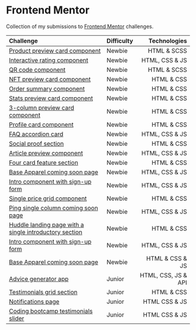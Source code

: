 # Frontend Mentor

Collection of my submissions to [Frontend Mentor](https://www.frontendmentor.io/home) challenges.

Challenge | Difficulty | Technologies
:-- | - | --:
[Product preview card component](https://github.com/Vhbrabo/frontend-mentor-challenges/tree/main/product-preview-card-component-challenge) | Newbie | HTML & SCSS
[Interactive rating component](https://github.com/Vhbrabo/frontend-mentor-challenges/tree/main/interactive-rating-component-main) | Newbie | HTML, CSS & JS
[QR code component](https://github.com/Vhbrabo/frontend-mentor-challenges/tree/main/qr-code-component-challenge) | Newbie | HTML & SCSS
[NFT preview card component](https://github.com/Vhbrabo/frontend-mentor-challenges/tree/main/nft-preview-card-component-main) | Newbie | HTML & CSS
[Order summary component](https://github.com/Vhbrabo/frontend-mentor-challenges/tree/main/order-summary-component-main) | Newbie | HTML & CSS
[Stats preview card component](https://github.com/Vhbrabo/frontend-mentor-challenges/tree/main/stats-preview-card-component-main) | Newbie | HTML & CSS
[3-column preview card component](https://github.com/Vhbrabo/frontend-mentor-challenges/tree/main/3-column-preview-card-component-main) | Newbie | HTML & CSS
[Profile card component](https://github.com/Vhbrabo/frontend-mentor-challenges/tree/main/profile-card-component-main) | Newbie | HTML & CSS
[FAQ accordion card](https://github.com/Vhbrabo/frontend-mentor-challenges/tree/main/faq-accordion-card-main) | Newbie | HTML, CSS & JS
[Social proof section](https://github.com/Vhbrabo/frontend-mentor-challenges/tree/main/social-proof-section-master) | Newbie | HTML & CSS
[Article preview component](https://github.com/Vhbrabo/frontend-mentor-challenges/tree/main/article-preview-component-master) | Newbie | HTML, CSS & JS
[Four card feature section](https://github.com/Vhbrabo/frontend-mentor-challenges/tree/main/four-card-feature-section-master) | Newbie | HTML & CSS
[Base Apparel coming soon page](soon) | Newbie | HTML, CSS & JS
[Intro component with sign-up form](soon) | Newbie | HTML, CSS & JS
[Single price grid component](https://github.com/Vhbrabo/frontend-mentor-challenges/tree/main/single-price-grid-component-master) | Newbie | HTML & CSS
[Ping single column coming soon page](https://github.com/Vhbrabo/frontend-mentor-challenges/tree/main/ping-coming-soon-page-master) | Newbie | HTML, CSS & JS
[Huddle landing page with a single introductory section](https://github.com/Vhbrabo/frontend-mentor-challenges/tree/main/huddle-landing-page-with-single-introductory-section-master) | Newbie | HTML & CSS
[Intro component with sign-up form](https://github.com/Vhbrabo/frontend-mentor-challenges/tree/main/intro-component-with-signup-form-master) | Newbie | HTML, CSS & JS
[Base Apparel coming soon page](https://github.com/Vhbrabo/frontend-mentor-challenges/tree/main/base-apparel-coming-soon-master) | Newbie | HTML & CSS & JS
[Advice generator app](https://github.com/Vhbrabo/frontend-mentor-challenges/tree/main/advice-generator-app-main) | Junior | HTML, CSS, JS & API
[Testimonials grid section](https://github.com/Vhbrabo/frontend-mentor-challenges/tree/main/testimonials-grid-section-main) | Junior | HTML & CSS
[Notifications page](https://github.com/Vhbrabo/frontend-mentor-challenges/tree/main/notifications-page-main) | Junior | HTML CSS & JS
[Coding bootcamp testimonials slider](https://github.com/Vhbrabo/frontend-mentor-challenges/tree/main/coding-bootcamp-testimonials-slider-master) | Junior | HTML CSS & JS

